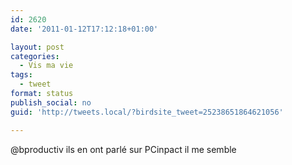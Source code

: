 ```yaml
---
id: 2620
date: '2011-01-12T17:12:18+01:00'

layout: post
categories:
  - Vis ma vie
tags:
  - tweet
format: status
publish_social: no
guid: 'http://tweets.local/?birdsite_tweet=25238651864621056'

---
```


@bproductiv ils en ont parlé sur PCinpact il me semble
